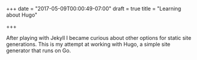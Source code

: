 +++
date = "2017-05-09T00:00:49-07:00"
draft = true 
title = "Learning about Hugo"

+++

After playing with Jekyll I became curious about other options for static site generations. This is my attempt at working with Hugo, a simple site generator that runs on Go. 
